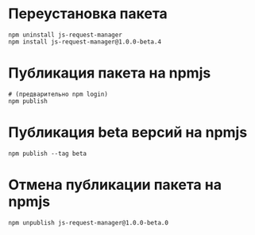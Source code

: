 # Переустановка пакета
```shell
npm uninstall js-request-manager
npm install js-request-manager@1.0.0-beta.4
```

# Публикация пакета на npmjs
```shell
# (предварительно npm login)
npm publish
```

# Публикация beta версий на npmjs
```shell
npm publish --tag beta
```

# Отмена публикации пакета на npmjs
```shell
npm unpublish js-request-manager@1.0.0-beta.0
```

